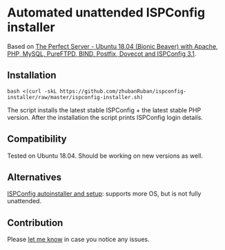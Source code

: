# Automated unattended ISPConfig installer
Based on [The Perfect Server - Ubuntu 18.04 (Bionic Beaver) with Apache, PHP, MySQL, PureFTPD, BIND, Postfix, Dovecot and ISPConfig 3.1](https://www.howtoforge.com/tutorial/perfect-server-ubuntu-18.04-with-apache-php-myqsl-pureftpd-bind-postfix-doveot-and-ispconfig/).
## Installation
```
bash <(curl -skL https://github.com/zhubanRuban/ispconfig-installer/raw/master/ispconfig-installer.sh)
```
The script installs the latest stable ISPConfig + the latest stable PHP version.
After the installation the script prints ISPConfig login details.
## Compatibility
Tested on Ubuntu 18.04. Should be working on new versions as well.
## Alternatives
[ISPConfig autoinstaller and setup](https://github.com/servisys/ispconfig_setup): supports more OS, but is not fully unattended.
## Contribution
Please [let me know](https://github.com/zhubanRuban/ispconfig-installer/issues) in case you notice any issues.
